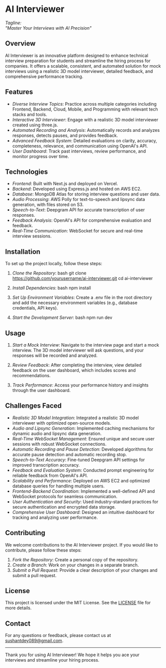 # AI Interviewer

*Tagline:*  
*"Master Your Interviews with AI Precision"*

## Overview

AI Interviewer is an innovative platform designed to enhance technical interview preparation for students and streamline the hiring process for companies. It offers a scalable, consistent, and automated solution for mock interviews using a realistic 3D model interviewer, detailed feedback, and comprehensive performance tracking.

## Features

- *Diverse Interview Topics*: Practice across multiple categories including Frontend, Backend, Cloud, Mobile, and Programming with relevant tech stacks and tools.
- *Interactive 3D Interviewer*: Engage with a realistic 3D model interviewer created using three.js.
- *Automated Recording and Analysis*: Automatically records and analyzes responses, detects pauses, and provides feedback.
- *Advanced Feedback System*: Detailed evaluations on clarity, accuracy, completeness, relevance, and communication using OpenAI's API.
- *User Dashboard*: Track past interviews, review performance, and monitor progress over time.

## Technologies

- *Frontend*: Built with Next.js and deployed on Vercel.
- *Backend*: Developed using Express.js and hosted on AWS EC2.
- *Database*: MongoDB Atlas for storing interview questions and user data.
- *Audio Processing*: AWS Polly for text-to-speech and lipsync data generation, with files stored on S3.
- *Speech-to-Text*: Deepgram API for accurate transcription of user responses.
- *Feedback Analysis*: OpenAI's API for comprehensive evaluation and feedback.
- *Real-Time Communication*: WebSocket for secure and real-time interview sessions.

## Installation

To set up the project locally, follow these steps:

1. *Clone the Repository*:
    bash
    git clone https://github.com/yourusername/ai-interviewer.git
    cd ai-interviewer
    

2. *Install Dependencies*:
    bash
    npm install
    

3. *Set Up Environment Variables*:
    Create a .env file in the root directory and add the necessary environment variables (e.g., database credentials, API keys).

4. *Start the Development Server*:
    bash
    npm run dev
    

## Usage

1. *Start a Mock Interview*: 
    Navigate to the interview page and start a mock interview. The 3D model interviewer will ask questions, and your responses will be recorded and analyzed.

2. *Review Feedback*:
    After completing the interview, view detailed feedback on the user dashboard, which includes scores and recommendations.

3. *Track Performance*:
    Access your performance history and insights through the user dashboard.

## Challenges Faced

- *Realistic 3D Model Integration*: Integrated a realistic 3D model interviewer with optimized open-source models.
- *Audio and Lipsync Generation*: Implemented caching mechanisms for dynamic audio and lipsync data generation.
- *Real-Time WebSocket Management*: Ensured unique and secure user sessions with robust WebSocket connections.
- *Automatic Recording and Pause Detection*: Developed algorithms for accurate pause detection and automatic recording stop.
- *Speech-to-Text Accuracy*: Fine-tuned Deepgram API settings for improved transcription accuracy.
- *Feedback and Evaluation System*: Conducted prompt engineering for reliable feedback from OpenAI's API.
- *Scalability and Performance*: Deployed on AWS EC2 and optimized database queries for handling multiple users.
- *Frontend-Backend Coordination*: Implemented a well-defined API and WebSocket protocols for seamless communication.
- *User Authentication and Security*: Used industry-standard practices for secure authentication and encrypted data storage.
- *Comprehensive User Dashboard*: Designed an intuitive dashboard for tracking and analyzing user performance.

## Contributing

We welcome contributions to the AI Interviewer project. If you would like to contribute, please follow these steps:

1. *Fork the Repository*: Create a personal copy of the repository.
2. *Create a Branch*: Work on your changes in a separate branch.
3. *Submit a Pull Request*: Provide a clear description of your changes and submit a pull request.

## License

This project is licensed under the MIT License. See the [LICENSE](LICENSE) file for more details.

## Contact

For any questions or feedback, please contact us at sushantdey089@gmail.com.

---

Thank you for using AI Interviewer! We hope it helps you ace your interviews and streamline your hiring process.
